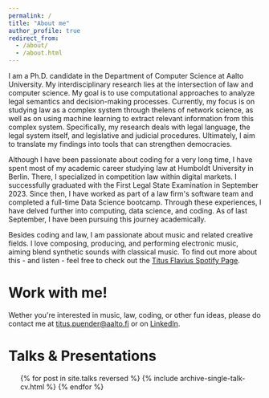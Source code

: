 ```yaml
---
permalink: /
title: "About me"
author_profile: true
redirect_from: 
  - /about/
  - /about.html
---
```


I am a Ph.D. candidate in the Department of Computer Science at Aalto University. My interdisciplinary research lies at the intersection of law and computer science. My goal is to use computational approaches to analyze legal semantics and decision-making processes. Currently, my focus is on studying law as a complex system through thelens of network science, as well as on using machine learning to extract relevant information from this complex system. Specifically, my research deals with legal language, the legal system itself, and legislative and judicial procedures. Ultimately, I aim to translate my findings into tools that can strengthen democracies.

Although I have been passionate about coding for a very long time, I have spent most of my academic career studying law at Humboldt University in Berlin. There, I specialized in competition law within digital markets. I successfully graduated with the First Legal State Examination in September 2023. Since then, I have worked as part of a law firm's software team and completed a full-time Data Science bootcamp. Through these experiences, I have delved further into computing, data science, and coding. As of last September, I have been pursuing this journey academically.

Besides coding and law, I am passionate about music and related creative fields. I love composing, producing, and performing electronic music, aiming blend synthetic sounds with classical music. To find out more about this - and listen - feel free to check out the [Titus Flavius Spotify Page](https://open.spotify.com/artist/4pSvvLpY4sQ6DLzqfeH92F?si=aRsuefXuRJa0XBwz_P_WJA).

Work with me!
======
Wether you're interested in music, law, coding, or other fun ideas, please do contact me at [titus.puender@aalto.fi](mailto:titus.puender@aalto.fi) or on [LinkedIn](https://www.linkedin.com/in/tituspuender/).


Talks & Presentations
======
  <ul>{% for post in site.talks reversed %}
    {% include archive-single-talk-cv.html  %}
  {% endfor %}</ul>